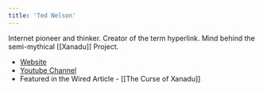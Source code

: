 ```yaml
---
title: 'Ted Nelson'
---
```


Internet pioneer and thinker. Creator of the term hyperlink. Mind behind the semi-mythical [[Xanadu]] Project.

- [Website](http://hyperland.com/)
- [Youtube Channel](https://www.youtube.com/user/TheTedNelson)
- Featured in the Wired Article - [[The Curse of Xanadu]]
